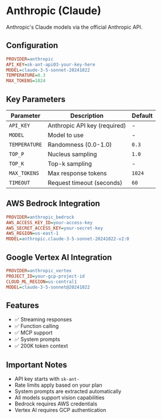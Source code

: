 # Anthropic (Claude)

Anthropic's Claude models via the official Anthropic API.

## Configuration

```ini
PROVIDER=anthropic
API_KEY=sk-ant-api03-your-key-here
MODEL=claude-3-5-sonnet-20241022
TEMPERATURE=0.3
MAX_TOKENS=1024
```

## Key Parameters

| Parameter     | Description                  | Default |
| ------------- | ---------------------------- | ------- |
| `API_KEY`     | Anthropic API key (required) | -       |
| `MODEL`       | Model to use                 | -       |
| `TEMPERATURE` | Randomness (0.0-1.0)         | `0.3`   |
| `TOP_P`       | Nucleus sampling             | `1.0`   |
| `TOP_K`       | Top-k sampling               | -       |
| `MAX_TOKENS`  | Max response tokens          | `1024`  |
| `TIMEOUT`     | Request timeout (seconds)    | `60`    |

## AWS Bedrock Integration

```ini
PROVIDER=anthropic_bedrock
AWS_ACCESS_KEY_ID=your-access-key
AWS_SECRET_ACCESS_KEY=your-secret-key
AWS_REGION=us-east-1
MODEL=anthropic.claude-3-5-sonnet-20241022-v2:0
```

## Google Vertex AI Integration

```ini
PROVIDER=anthropic_vertex
PROJECT_ID=your-gcp-project-id
CLOUD_ML_REGION=us-central1
MODEL=claude-3-5-sonnet@20241022
```

## Features

- ✅ Streaming responses
- ✅ Function calling
- ✅ MCP support
- ✅ System prompts
- ✅ 200K token context

## Important Notes

- API key starts with `sk-ant-`
- Rate limits apply based on your plan
- System prompts are extracted automatically
- All models support vision capabilities
- Bedrock requires AWS credentials
- Vertex AI requires GCP authentication